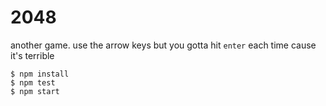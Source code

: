 # 2048

another game. use the arrow keys but you gotta hit `enter` each time cause it's terrible

```shell
$ npm install
$ npm test
$ npm start
```
